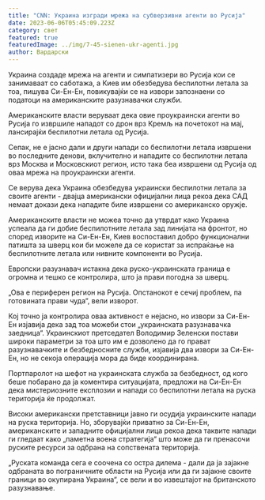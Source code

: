 ```yaml
---
title: "CNN: Украина изгради мрежа на субверзивни агенти во Русија"
date: 2023-06-06T05:45:09.223Z
category: свет
featured: true
featuredImage: ../img/7-45-sienen-ukr-agenti.jpg
author: Вардарски
---
```

Украина создаде мрежа на агенти и симпатизери во Русија кои се занимаваат со саботажа, а Киев им обезбедува беспилотни летала за тоа, пишува Си-Ен-Ен, повикувајќи се на извори запознаени со податоци на американските разузнавачки служби.

Американските власти веруваат дека овие проукраински агенти во Русија го извршиле нападот со дрон врз Кремљ на почетокот на мај, лансирајќи беспилотни летала од Русија.

Сепак, не е јасно дали и други напади со беспилотни летала извршени во последните денови, вклучително и нападите со беспилотни летала врз Москва и Московскиот регион, исто така беа извршени од Русија од оваа мрежа на проукраински агенти.

Се верува дека Украина обезбедува украински беспилотни летала за своите агенти - двајца американски официјални лица рекоа дека САД немаат докази дека нападите биле извршени со американско оружје.

Американските власти не можеа точно да утврдат како Украина успеала да ги добие беспилотните летала зад линијата на фронтот, но според изворите на Си-Ен-Ен, Киев воспоставил добро функционални патишта за шверц кои би можеле да се користат за испраќање на беспилотните летала или нивните компоненти во Русија.

Европски разузнавач истакна дека руско-украинската граница е огромна и тешко се контролира, што ја прави погодна за шверц.

„Ова е периферен регион на Русија. Опстанокот е сечиј проблем, па готовината прави чуда“, вели изворот.

Кој точно ја контролира оваа активност е нејасно, но извори за Си-Ен-Ен изјавија дека зад тоа можеби стои „украинската разузнавачка заедница“. Украинскиот претседател Володимир Зеленски постави широки параметри за тоа што им е дозволено да го прават разузнавачките и безбедносните служби, изјавија два извори за Си-Ен-Ен, но не секоја операција мора да биде координирана.

Портпаролот на шефот на украинската служба за безбедност, од кого беше побарано да ја коментира ситуацијата, предложи на Си-Ен-Ен дека мистериозните експлозии и напади со беспилотни летала на руска територија ќе продолжат.

Високи американски претставници јавно ги осудија украинските напади на руска територија. Но, зборувајќи приватно за Си-Ен-Ен, американските и западните официјални лица рекоа дека таквите напади ги гледаат како „паметна воена стратегија“ што може да ги пренасочи руските ресурси за одбрана на сопствената територија.

„Руската команда сега е соочена со остра дилема - дали да ја зајакне одбраната во пограничните области на Русија или да ги зајакне своите граници во окупирана Украина“, се вели и во извештајот на британското разузнавање.